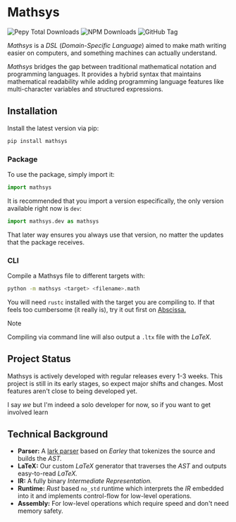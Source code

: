# Mathsys

![Pepy Total Downloads](https://img.shields.io/pepy/dt/mathsys?logo=pypi&label=Pypi%20downloads&link=https%3A%2F%2Fpypi.org%2Fproject%2Fmathsys%2F)
![NPM Downloads](https://img.shields.io/npm/dm/mathsys?logo=npm&label=NPM%20downloads&link=https%3A%2F%2Fwww.npmjs.com%2Fpackage%2Fmathsys)
![GitHub Tag](https://img.shields.io/github/v/tag/alejandro-vaz/mathsys?include_prereleases&logo=github&label=Latest%20version&link=https%3A%2F%2Fgithub.com%2Falejandro-vaz%2Fmathsys%2Freleases%2Flatest)

*Mathsys* is a *DSL* (*Domain-Specific Language*) aimed to make math writing easier on computers, and something machines can actually understand.

*Mathsys* bridges the gap between traditional mathematical notation and programming languages. It provides a hybrid syntax that maintains mathematical readability while adding programming language features like multi-character variables and structured expressions.

## Installation
Install the latest version via pip:

```sh
pip install mathsys
```

### Package
To use the package, simply import it:
```py
import mathsys
```

It is recommended that you import a version especifically, the only version available right now is `dev`:
```py
import mathsys.dev as mathsys
```

That later way ensures you always use that version, no matter the updates that the package receives.

### CLI
Compile a Mathsys file to different targets with:

```sh
python -m mathsys <target> <filename>.math
```

You will need `rustc` installed with the target you are compiling to. If that feels too cumbersome (it really is), try it out first on [Abscissa.](https://app.abscissa.eu/playground)

> [!NOTE]
> Compiling via command line will also output a `.ltx` file with the *LaTeX.*

## Project Status
Mathsys is actively developed with regular releases every 1-3 weeks. This project is still in its early stages, so expect major shifts and changes. Most features aren't close to being developed yet.

I say *we* but I'm indeed a solo developer for now, so if you want to get involved learn

## Technical Background
- **Parser:** A [lark parser](https://github.com/lark-parser/lark) based on *Earley* that tokenizes the source and builds the *AST.*
- **LaTeX:** Our custom *LaTeX* generator that traverses the *AST* and outputs easy-to-read *LaTeX.*
- **IR:** A fully binary *Intermediate Representation.*
- **Runtime:** *Rust* based `no_std` runtime which interprets the *IR* embedded into it and implements control-flow for low-level operations.
- **Assembly:** For low-level operations which require speed and don't need memory safety.